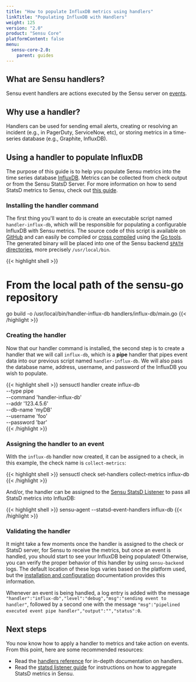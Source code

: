 ```yaml
---
title: "How to populate InfluxDB metrics using handlers"
linkTitle: "Populating InfluxDB with Handlers"
weight: 125
version: "2.0"
product: "Sensu Core"
platformContent: false
menu:
  sensu-core-2.0:
    parent: guides
---
```


## What are Sensu handlers?

Sensu event handlers are actions executed by the Sensu server on [events][1].

## Why use a handler?

Handlers can be used for sending email alerts, creating or resolving an incident
(e.g., in PagerDuty, ServiceNow, etc), or storing metrics in a time-series
database (e.g., Graphite, InfluxDB).

## Using a handler to populate InfluxDB

The purpose of this guide is to help you populate Sensu metrics into the time
series database [InfluxDB][2]. Metrics can be collected from check output or
from the Sensu StatsD Server. For more information on how to send StatsD metrics
to Sensu, check out [this guide][3].

### Installing the handler command

The first thing you'll want to do is create an executable script named
`handler-influx-db`, which will be responsible for populating a configurable
InfluxDB with Sensu metrics. The source code of this script is available on
[GitHub][4] and can easily be compiled or [cross compiled][5] using the
[Go tools][6]. The generated binary will be placed into one of the Sensu backend
[`$PATH` directories][7], more precisely `/usr/local/bin`.

{{< highlight shell >}}
# From the local path of the sensu-go repository
go build -o /usr/local/bin/handler-influx-db handlers/influx-db/main.go
{{< /highlight >}}

### Creating the handler

Now that our handler command is installed, the second step is to create a
handler that we will call `influx-db`, which is a **pipe** handler that pipes
event data into our previous script named `handler-influx-db`. We will also pass
the database name, address, username, and password of the InfluxDB you wish to
populate.

{{< highlight shell >}}
sensuctl handler create influx-db \
--type pipe \
--command 'handler-influx-db' \
  --addr '123.4.5.6' \
	--db-name 'myDB' \
  --username 'foo' \
	--password 'bar' \
{{< /highlight >}}

### Assigning the handler to an event

With the `influx-db` handler now created, it can be assigned to a check, in this
example, the check name is `collect-metrics`:

{{< highlight shell >}}
sensuctl check set-handlers collect-metrics influx-db
{{< /highlight >}}

And/or, the handler can be assigned to the [Sensu StatsD Listener][3] to pass
all StatsD metrics into InfluxDB:

{{< highlight shell >}}
sensu-agent --statsd-event-handlers influx-db
{{< /highlight >}}

### Validating the handler

It might take a few moments once the handler is assigned to the check or StatsD
server, for Sensu to receive the metrics, but once an event is handled, you
should start to see your InfluxDB being populated! Otherwise, you can verify the
proper behavior of this handler by using `sensu-backend` logs. The default
location of these logs varies based on the platform used, but the
[installation and configuration][8] documentation provides this information.

Whenever an event is being handled, a log entry is added with the message
`"handler":"influx-db","level":"debug","msg":"sending event to handler"`,
followed by a second one with the message `"msg":"pipelined executed event pipe
handler","output":"","status":0`.

## Next steps

You now know how to apply a handler to metrics and take action on events. From
this point, here are some recommended resources:

* Read the [handlers reference][9] for in-depth documentation on handlers.
* Read the [statsd listener guide][3] for instructions on how to aggregate
StatsD metrics in Sensu.

[1]: ../../reference/events/
[2]: https://github.com/influxdata/influxdb
[3]: ../aggregate-metrics-statsd/
[4]: https://github.com/sensu/sensu-go/tree/master/handlers
[5]: https://rakyll.org/cross-compilation/
[6]: https://golang.org/doc/install
[7]: https://en.wikipedia.org/wiki/PATH_(variable)
[8]: ../../getting-started/installation-and-configuration/#validating-the-services
[9]: ../../reference/handlers
